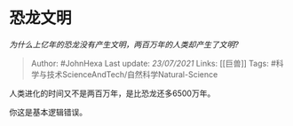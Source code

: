 # 恐龙文明
*为什么上亿年的恐龙没有产生文明，两百万年的人类却产生了文明?*

> Author: #JohnHexa
Last update: *23/07/2021* 
Links: [[巨兽]]
Tags: #科学与技术ScienceAndTech/自然科学Natural-Science  


 
人类进化的时间又不是两百万年，是比恐龙还多6500万年。

你这是基本逻辑错误。



